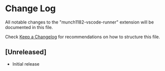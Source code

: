 # Change Log

All notable changes to the "munch1182-vscode-runner" extension will be documented in this file.

Check [Keep a Changelog](http://keepachangelog.com/) for recommendations on how to structure this file.

## [Unreleased]

- Initial release